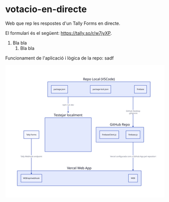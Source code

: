 # votacio-en-directe
Web que rep les respostes d'un Tally Forms en directe.

El formulari és el següent: https://tally.so/r/w7jyXP.

1. Bla bla
   1. Bla bla

Funcionament de l'aplicació i lògica de la repo:
sadf

![diagrama](repo-diagram.svg)
